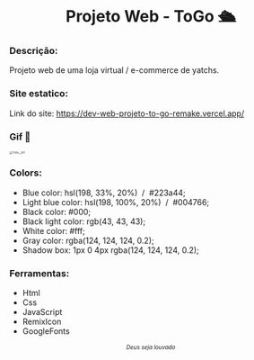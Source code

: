 <h1 align="center">
    Projeto Web - ToGo 🛳️
</h1>

<h3>
    Descrição:
</h3>

<p>
    Projeto web de uma loja virtual / e-commerce de yatchs.
</p>



<h3>
    Site estatico:
</h3>

<p>
    Link do site: <a href="https://dev-web-projeto-to-go-remake.vercel.app/">
    	https://dev-web-projeto-to-go-remake.vercel.app/
    </a>
</p>



<h3>
    Gif 👾
</h3>

<img src="https://user-images.githubusercontent.com/63010902/127759303-51352ef5-4fc6-479b-b448-e3e218633c6d.gif" alt="ToGo__Gif" style="zoom:33%;" />

<h3>
    Colors:
</h3>

<ul>
    <li>Blue color: hsl(198, 33%, 20%)&nbsp&nbsp/&nbsp&nbsp#223a44;</li>
    <li>Light blue color: hsl(198, 100%, 20%)&nbsp&nbsp/&nbsp&nbsp#004766;</li>
    <li>Black color: #000;</li>
    <li>Black light color: rgb(43, 43, 43);</li>
    <li>White color: #fff;</li>
    <li>Gray color: rgba(124, 124, 124, 0.2);</li>
    <li>Shadow box: 1px 0 4px rgba(124, 124, 124, 0.2);</li>
</ul>



<h3>
    Ferramentas:
</h3>

<ul>
    <li>Html</li>
    <li>Css</li>
    <li>JavaScript</li>
    <li><a href="https://remixicon.com/" style="text-decoration: none">RemixIcon</a></li>
    <li><a href="https://fonts.google.com/" style="text-decoration: none">GoogleFonts</a></li>
</ul>
<h6  align="center" style="font-size: 10px">
    Deus seja louvado
</h6>

